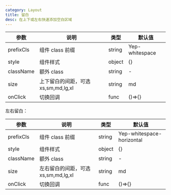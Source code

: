 ```yaml
---
category: Layout
title: 留白
desc: 在上下或左右快速添加空白区域
---
```


<DEMO>

| 参数      | 说明                                | 类型   | 默认值         |
| --------- | ----------------------------------- | ------ | -------------- |
| prefixCls | 组件 class 前缀                     | string | Yep-whitespace |
| style     | 组件样式                            | object | {}             |
| className | 额外 class                          | string | -              |
| size      | 上下留白的间距，可选 xs,sm,md,lg,xl | string | md             |
| onClick   | 切换回调                            | func   | ()=>{}         |

左右留白：

| 参数      | 说明                                | 类型   | 默认值                    |
| --------- | ----------------------------------- | ------ | ------------------------- |
| prefixCls | 组件 class 前缀                     | string | Yep-whitespace-horizontal |
| style     | 组件样式                            | object | {}                        |
| className | 额外 class                          | string | -                         |
| size      | 左右留白的间距，可选 xs,sm,md,lg,xl | string | md                        |
| onClick   | 切换回调                            | func   | ()=>{}                    |
